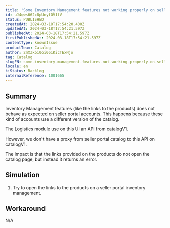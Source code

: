 ```yaml
---
title: 'Some Inventory Management features not working properly on seller portal accounts'
id: uJ4qws662c8pUnyfOV1fV
status: PUBLISHED
createdAt: 2024-03-18T17:54:20.400Z
updatedAt: 2024-03-18T17:54:21.597Z
publishedAt: 2024-03-18T17:54:21.597Z
firstPublishedAt: 2024-03-18T17:54:21.597Z
contentType: knownIssue
productTeam: Catalog
author: 2mXZkbi0oi061KicTExNjo
tag: Catalog
slugEN: some-inventory-management-features-not-working-properly-on-seller-portal-accounts
locale: en
kiStatus: Backlog
internalReference: 1001665
---
```


## Summary


Inventory Management features (like the links to the products) does not behave as expected on seller portal accounts. This happens because these kind of accounts use a different version of the catalog.

The Logistics module use on this UI an API from catalogV1.

However, we don't have a proxy from seller portal catalog to this API on catalogV1.

The impact is that the links provided on the products do not open the catalog page, but instead it returns an error.


##

## Simulation



1. Try to open the links to the products on a seller portal inventory management.


##

## Workaround


N/A





